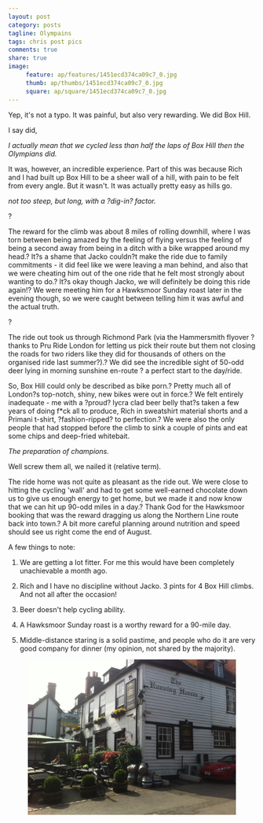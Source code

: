 ```yaml
---
layout: post
category: posts
tagline: Olympains
tags: chris post pics
comments: true
share: true
image: 
     feature: ap/features/1451ecd374ca09c7_0.jpg
     thumb: ap/thumbs/1451ecd374ca09c7_0.jpg
     square: ap/square/1451ecd374ca09c7_0.jpg
---
```




Yep, it's not a typo. It was painful, but also very rewarding. We did Box Hill.


I say did,


*I actually mean that we cycled less than half the laps of Box Hill then the Olympians did.*



It was, however, an incredible experience. Part of this was because Rich and I had built up Box Hill to be a sheer wall of a hill, with pain to be felt from every angle. But it wasn't. It was actually pretty easy as hills go.



*not too steep, but long, with a ?dig-in? factor.*

?

The reward for the climb was about 8 miles of rolling downhill, where I was torn between being amazed by the feeling of flying versus the feeling of being a second away from being in a ditch with a bike wrapped around my head.? It?s a shame
 that Jacko couldn?t make the ride due to family commitments - it did feel like we were leaving a man behind, and also that we were cheating him out of the one ride that he felt most strongly about wanting to do.? It?s okay though Jacko, we will definitely
 be doing this ride again!? We were meeting him for a Hawksmoor Sunday roast later in the evening though, so we were caught between telling him it was awful and the actual truth.

?

The ride out took us through Richmond Park (via the Hammersmith flyover ? thanks to Pru Ride London for letting us pick their route but them not closing the roads for two riders like they did for thousands of others on the organised ride
 last summer?).? We did see the incredible sight of 50-odd deer lying in morning sunshine en-route ? a perfect start to the day/ride.



So, Box Hill could only be described as bike porn.? Pretty much all of London?s top-notch, shiny, new bikes were out in force.? We felt entirely inadequate - me with a ?proud? lycra clad beer belly that?s taken a few years of doing f*ck
 all to produce, Rich in sweatshirt material shorts and a Primani t-shirt, ?fashion-ripped? to perfection.? We were also the only people that had stopped before the climb to sink a couple of pints and eat some chips and deep-fried whitebait.



*The preparation of champions.*



Well screw them all, we nailed it (relative term).



The ride home was not quite as pleasant as the ride out. We were close to hitting the cycling 'wall' and had to get some well-earned chocolate down us to give us enough energy to get home, but we made it and now know that we can hit up
 90-odd miles in a day.? Thank God for the Hawksmoor booking that was the reward dragging us along the Northern Line route back into town.? A bit more careful planning around nutrition and speed should see us right come the end of August.


A few things to note:


1. We are getting a lot fitter. For me this would have been completely unachievable a month ago.

2. Rich and I have no discipline without Jacko. 3 pints for 4 Box Hill climbs. And not all after the occasion!

3. Beer doesn't help cycling ability.

4. A Hawksmoor Sunday roast is a worthy reward for a 90-mile day.

5. Middle-distance staring is a solid pastime, and people who do it are very good company for dinner (my opinion, not shared by the majority).





<figure class="">
<a href = "/images/ap/standard/1451ecd374ca09c7_0.jpg">
<img src="/images/ap/standard/1451ecd374ca09c7_0.jpg">
</a></figure>
